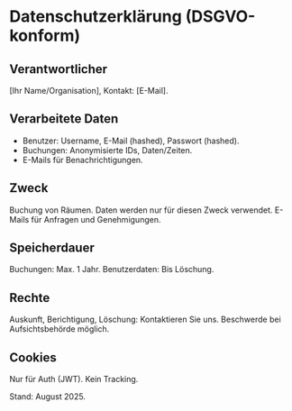 # Datenschutzerklärung (DSGVO-konform)

## Verantwortlicher
[Ihr Name/Organisation], Kontakt: [E-Mail].

## Verarbeitete Daten
- Benutzer: Username, E-Mail (hashed), Passwort (hashed).
- Buchungen: Anonymisierte IDs, Daten/Zeiten.
- E-Mails für Benachrichtigungen.

## Zweck
Buchung von Räumen. Daten werden nur für diesen Zweck verwendet. E-Mails für Anfragen und Genehmigungen.

## Speicherdauer
Buchungen: Max. 1 Jahr. Benutzerdaten: Bis Löschung.

## Rechte
Auskunft, Berichtigung, Löschung: Kontaktieren Sie uns. Beschwerde bei Aufsichtsbehörde möglich.

## Cookies
Nur für Auth (JWT). Kein Tracking.

Stand: August 2025.